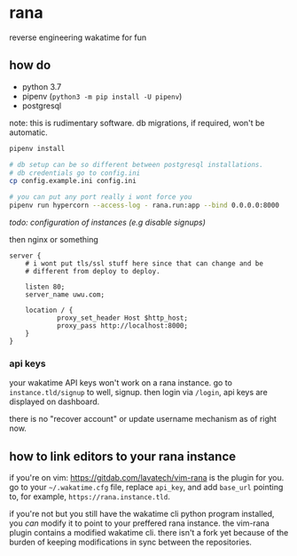 rana
====

reverse engineering wakatime for fun

## how do

 - python 3.7
 - pipenv (`python3 -m pip install -U pipenv`)
 - postgresql

note: this is rudimentary software. db migrations, if required, won't
be automatic.

```bash
pipenv install

# db setup can be so different between postgresql installations.
# db credentials go to config.ini
cp config.example.ini config.ini

# you can put any port really i wont force you
pipenv run hypercorn --access-log - rana.run:app --bind 0.0.0.0:8000
```

*todo: configuration of instances (e.g disable signups)*

then nginx or something

```nginx
server {
    # i wont put tls/ssl stuff here since that can change and be
    # different from deploy to deploy.

    listen 80;
    server_name uwu.com;

    location / {
            proxy_set_header Host $http_host;
            proxy_pass http://localhost:8000;
    }
}
```

### api keys

your wakatime API keys won't work on a rana instance. go to
`instance.tld/signup` to well, signup. then login via `/login`, api keys are
displayed on dashboard.

there is no "recover account" or update username mechanism as of right now.

## how to link editors to your rana instance

if you're on vim: https://gitdab.com/lavatech/vim-rana is the plugin for you.
go to your `~/.wakatime.cfg` file, replace `api_key`, and add `base_url`
pointing to, for example, `https://rana.instance.tld`.

if you're not but you still have the wakatime cli python program installed, you
*can* modify it to point to your preffered rana instance. the vim-rana plugin
contains a modified wakatime cli. there isn't a fork yet because of the burden
of keeping modifications in sync between the repositories.
